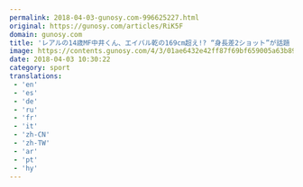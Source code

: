 ```yaml
---
permalink: 2018-04-03-gunosy.com-996625227.html
original: https://gunosy.com/articles/RiK5F
domain: gunosy.com
title: 'レアルの14歳MF中井くん、エイバル乾の169cm超え!? “身長差2ショット”が話題（Football ZONE web） - グノシー'
image: https://contents.gunosy.com/4/3/01ae6432e42ff87f69bf659005a63b89_content.jpg
date: 2018-04-03 10:30:22
category: sport
translations: 
 - 'en'
 - 'es'
 - 'de'
 - 'ru'
 - 'fr'
 - 'it'
 - 'zh-CN'
 - 'zh-TW'
 - 'ar'
 - 'pt'
 - 'hy'
---
```


